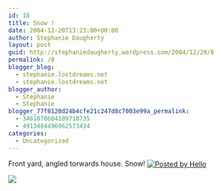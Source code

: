 ```yaml
---
id: 18
title: Snow !
date: 2004-12-20T13:23:00+00:00
author: Stephanie Daugherty
layout: post
guid: http://stephaniedaugherty.wordpress.com/2004/12/20/8
permalink: /8
blogger_blog:
  - stephanie.lostdreams.net
  - stephanie.lostdreams.net
blogger_author:
  - Stephanie
  - Stephanie
blogger_77f8120d24b4cfe21c247d8c7003e99a_permalink:
  - 3461070604109710735
  - 4913484496962573434
categories:
  - Uncategorized
---
```

Front yard, angled torwards house. Snow! <a href="http://www.hello.com/" target="ext"><img src="http://photos1.blogger.com/pbh.gif" alt="Posted by Hello" align="absmiddle" border="0" /></a>
  
[<img src="http://photos1.blogger.com/img/1/2718/400/IMG00007.jpg" border="0" />](http://photos1.blogger.com/img/1/2718/1024/IMG00007.jpg)

<div class="blogger-post-footer">
  <img src="https://blogger.googleusercontent.com/tracker/1616756999070158445-3461070604109710735?l=stephanie.lostdreams.net" alt="" width="1" height="1" />
</div>